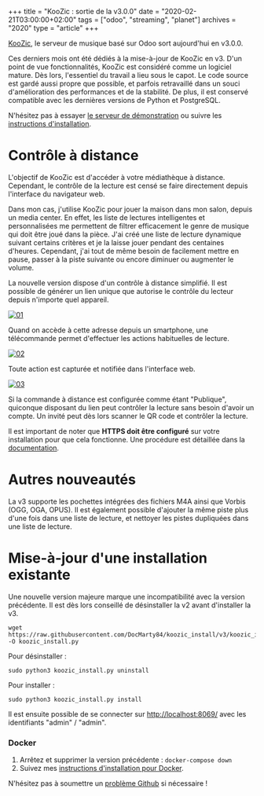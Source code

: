 +++
title = "KooZic : sortie de la v3.0.0"
date = "2020-02-21T03:00:00+02:00"
tags = ["odoo", "streaming", "planet"]
archives = "2020"
type = "article"
+++

[KooZic](https://koozic.net/), le serveur de musique basé sur Odoo sort aujourd'hui en v3.0.0.

Ces derniers mois ont été dédiés à la mise-à-jour de KooZic en v3. D'un point de vue fonctionnalités, KooZic est considéré comme un logiciel mature. Dès lors, l'essentiel du travail a lieu sous le capot. Le code source est gardé aussi propre que possible, et parfois retravaillé dans un souci d'amélioration des performances et de la stabilité. De plus, il est conservé compatible avec les dernières versions de Python et PostgreSQL.

N'hésitez pas à essayer [le serveur de démonstration](https://demo.koozic.net/public) ou suivre les [instructions d'installation](https://koozic.net/installation/).

# Contrôle à distance

L'objectif de KooZic est d'accéder à votre médiathèque à distance. Cependant, le contrôle de la lecture est censé se faire directement depuis l'interface du navigateur web.

Dans mon cas, j'utilise KooZic pour jouer la maison dans mon salon, depuis un media center. En effet, les liste de lectures intelligentes et personnalisées me permettent de filtrer efficacement le genre de musique qui doit être joué dans la pièce. J'ai créé une liste de lecture dynamique suivant certains critères et je la laisse jouer pendant des centaines d'heures. Cependant, j'ai tout de même besoin de facilement mettre en pause, passer à la piste suivante ou encore diminuer ou augmenter le volume.

La nouvelle version dispose d'un contrôle à distance simplifié. Il est possible de générer un lien unique que autorise le contrôle du lecteur depuis n'importe quel appareil.

[![01](/img/post/release-of-v3-0-0/01-thumb.png#center)](/img/post/release-of-v3-0-0/01.png)

Quand on accède à cette adresse depuis un smartphone, une télécommande permet d'effectuer les actions habituelles de lecture.

[![02](/img/post/release-of-v3-0-0/02-thumb.png#center)](/img/post/release-of-v3-0-0/02.png)

Toute action est capturée et notifiée dans l'interface web.

[![03](/img/post/release-of-v3-0-0/03-thumb.png#center)](/img/post/release-of-v3-0-0/03.png)

Si la commande à distance est configurée comme étant "Publique", quiconque disposant du lien peut contrôler la lecture sans besoin d'avoir un compte. Un invité peut dès lors scanner le QR code et contrôler la lecture.

Il est important de noter que **HTTPS doit être configuré** sur votre installation pour que cela fonctionne. Une procédure est détaillée dans la [documentation](https://doc.koozic.net/installation/https.html).

# Autres nouveautés

La v3 supporte les pochettes intégrées des fichiers M4A ainsi que Vorbis (OGG, OGA, OPUS). Il est également possible d'ajouter la même piste plus d'une fois dans une liste de lecture, et nettoyer les pistes dupliquées dans une liste de lecture.

# Mise-à-jour d'une installation existante

Une nouvelle version majeure marque une incompatibilité avec la version précédente. Il est dès lors conseillé de désinstaller la v2 avant d'installer la v3.

```
wget https://raw.githubusercontent.com/DocMarty84/koozic_install/v3/koozic_install.py -O koozic_install.py
```

Pour désinstaller :

```
sudo python3 koozic_install.py uninstall
```

Pour installer :

```
sudo python3 koozic_install.py install
```

Il est ensuite possible de se connecter sur [http://localhost:8069/](http://localhost:8069/) avec
les identifiants "admin" / "admin".

### Docker

1. Arrêtez et supprimer la version précédente  : `docker-compose down`
2. Suivez mes [instructions d'installation pour Docker](https://koozic.net/installation/).

N'hésitez pas à soumettre un [problème Github](https://github.com/docmarty84/koozic/issues) si
nécessaire !
